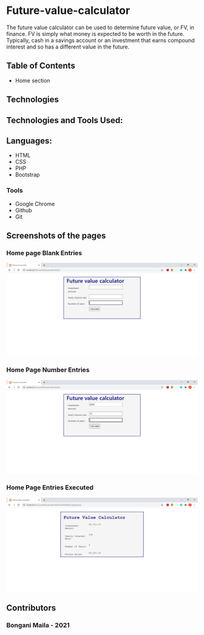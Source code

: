 # Future-value-calculator

The future value calculator can be used to determine future value, or FV, in finance. FV is simply what money is expected to be worth in the future. Typically, cash in a savings account or an investment that earns compound interest and so has a different value in the future.

## Table of Contents

- Home section


## Technologies

## Technologies and Tools Used:

## Languages:

- HTML
- CSS
- PHP
- Bootstrap



### Tools

- Google Chrome
- Github
- Git

## Screenshots of the pages

### Home page Blank Entries
![](https://github.com/BonganiMaila/Future-value-calculator/blob/main/Discount%20calculator%202/images/1.png)

### Home Page Number Entries
![](https://github.com/BonganiMaila/Future-value-calculator/blob/main/Discount%20calculator%202/images/2.png)

### Home Page Entries Executed
![](https://github.com/BonganiMaila/Future-value-calculator/blob/main/Discount%20calculator%202/images/3.png)



## Contributors

### Bongani Maila - 2021
